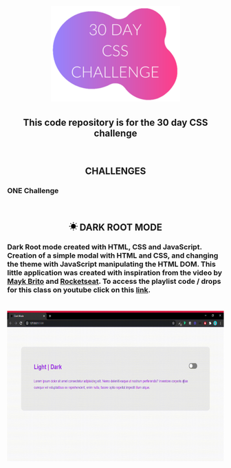 <h1
  align="center"
>
  <img
    width="300px"
    src="./assets/logo-css-challenge.svg"
  >
</h1>

<h2
  align="center"
>
  This code repository is for the 30 day CSS challenge
</h2>

<br
/>

<h2
  align="center"
>
  CHALLENGES
</h2>

<h3
  align="capitalize"
>
  ONE Challenge
</h3>
<br
/>

<h2
 align="center"
>
  <img
    width="20px"
    src="./assets/favicon-dark.svg"
  >
  DARK ROOT MODE
</h2>

### Dark Root mode created with HTML, CSS and JavaScript. Creation of a simple modal with HTML and CSS, and changing the theme with JavaScript manipulating the HTML DOM. This little application was created with inspiration from the video by [Mayk Brito](https://github.com/maykbrito) and [Rocketseat](https://github.com/rocketseat-education). To access the playlist code / drops for this class on youtube click on this [link](https://www.youtube.com/playlist?list=PL85ITvJ7FLoifcDIBeuuAhh4_799RZaSc).

<h1
  align="center"
>
  <img
    height="350px"
    src="./assets/modo-dark-raiz-com-css-e-js.gif"
  >
</h1>
